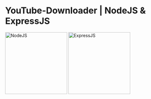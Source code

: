 # YouTube-Downloader | NodeJS & ExpressJS
<img src="https://raw.githubusercontent.com/bennymeier/yt-downloader/master/public/img/nodejs.png" alt="NodeJS" width="200"/>
<img src="https://raw.githubusercontent.com/bennymeier/yt-downloader/master/public/img/expressjs.png" alt="ExpressJS" width="200"/>